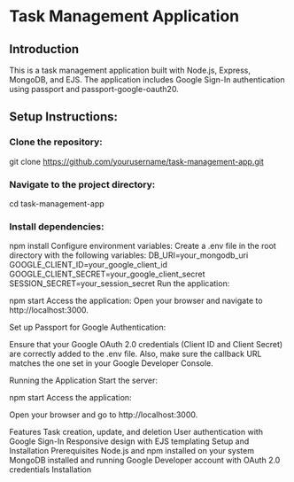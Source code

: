 # Task Management Application
## Introduction
This is a task management application built with Node.js, Express, MongoDB, and EJS. The application includes Google Sign-In authentication using passport and passport-google-oauth20.


## Setup Instructions:

### Clone the repository:

git clone https://github.com/yourusername/task-management-app.git

### Navigate to the project directory:

cd task-management-app

### Install dependencies:

npm install
Configure environment variables:
Create a .env file in the root directory with the following variables:
DB_URI=your_mongodb_uri
GOOGLE_CLIENT_ID=your_google_client_id
GOOGLE_CLIENT_SECRET=your_google_client_secret
SESSION_SECRET=your_session_secret
Run the application:

npm start
Access the application:
Open your browser and navigate to http://localhost:3000.

Set up Passport for Google Authentication:

Ensure that your Google OAuth 2.0 credentials (Client ID and Client Secret) are correctly added to the .env file. Also, make sure the callback URL matches the one set in your Google Developer Console.

Running the Application
Start the server:

npm start
Access the application:

Open your browser and go to http://localhost:3000.

Features
Task creation, update, and deletion
User authentication with Google Sign-In
Responsive design with EJS templating
Setup and Installation
Prerequisites
Node.js and npm installed on your system
MongoDB installed and running
Google Developer account with OAuth 2.0 credentials
Installation
